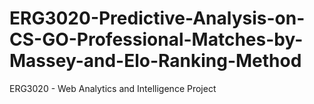 # ERG3020-Predictive-Analysis-on-CS-GO-Professional-Matches-by-Massey-and-Elo-Ranking-Method
ERG3020 - Web Analytics and Intelligence Project
